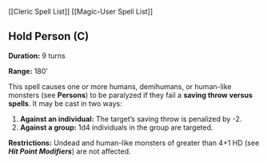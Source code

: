 [[Cleric Spell List]]
[[Magic-User Spell List]]

## Hold Person (C)

**Duration:** 9 turns

**Range:** 180’

This spell causes one or more humans, demihumans, or human-like monsters (see **Persons**) to be paralyzed if they fail a **saving throw versus spells**. It may be cast in two ways:

1. **Against an individual:** The target’s saving throw is penalized by -2.
2. **Against a group:** 1d4 individuals in the group are targeted.

**Restrictions:** Undead and human-like monsters of greater than 4+1 HD (see ***Hit Point Modifiers***) are not affected.